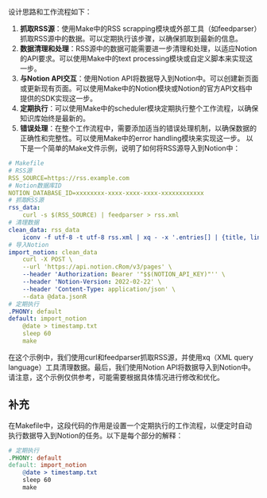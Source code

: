 设计思路和工作流程如下：
1. **抓取RSS源**：使用Make中的RSS scrapping模块或外部工具（如feedparser）抓取RSS源中的数据。可以定期执行该步骤，以确保抓取到最新的信息。
2. **数据清理和处理**：RSS源中的数据可能需要进一步清理和处理，以适应Notion的API要求。可以使用Make中的text processing模块或自定义脚本来实现这一步。
3. **与Notion API交互**：使用Notion API将数据导入到Notion中。可以创建新页面或更新现有页面。可以使用Make中的Notion模块或Notion的官方API文档中提供的SDK实现这一步。
4. **定期执行**：可以使用Make中的scheduler模块定期执行整个工作流程，以确保知识库始终是最新的。
5. **错误处理**：在整个工作流程中，需要添加适当的错误处理机制，以确保数据的正确性和完整性。可以使用Make中的error handling模块来实现这一步。
以下是一个简单的Make文件示例，说明了如何将RSS源导入到Notion中：

```yaml
# Makefile
# RSS源
RSS_SOURCE=https://rss.example.com
# Notion数据库ID
NOTION_DATABASE_ID=xxxxxxxx-xxxx-xxxx-xxxx-xxxxxxxxxxxx
# 抓取RSS源
rss_data:
	curl -s $(RSS_SOURCE) | feedparser > rss.xml
# 清理数据
clean_data: rss_data
	iconv -f utf-8 -t utf-8 rss.xml | xq - -x '.entries[] | {title, link, content: .summary}' > data.json
# 导入Notion
import_notion: clean_data
	curl -X POST \
	--url 'https://api.notion.cRom/v3/pages' \
	--header 'Authorization: Bearer '"$$(NOTION_API_KEY)"'' \
	--header 'Notion-Version: 2022-02-22' \
	--header 'Content-Type: application/json' \
	--data @data.jsonR
# 定期执行
.PHONY: default
default: import_notion
	@date > timestamp.txt
	sleep 60
	make
```
在这个示例中，我们使用curl和feedparser抓取RSS源，并使用xq（XML query language）工具清理数据。最后，我们使用Notion API将数据导入到Notion中。
请注意，这个示例仅供参考，可能需要根据具体情况进行修改和优化。

## 补充
在Makefile中，这段代码的作用是设置一个定期执行的工作流程，以便定时自动执行数据导入到Notion的任务。以下是每个部分的解释：

```makefile
# 定期执行
.PHONY: default
default: import_notion
	@date > timestamp.txt
	sleep 60
	make
```
